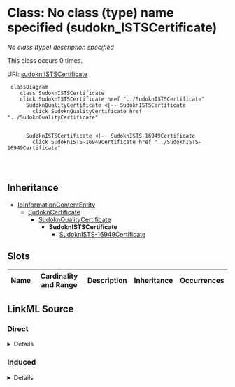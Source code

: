 

# Class: No class (type) name specified (sudokn_ISTSCertificate)


_No class (type) description specified_






This class occurs 0 times.


URI: [sudokn:ISTSCertificate](http://asu.edu/semantics/SUDOKN/ISTSCertificate)






```mermaid
 classDiagram
    class SudoknISTSCertificate
    click SudoknISTSCertificate href "../SudoknISTSCertificate"
      SudoknQualityCertificate <|-- SudoknISTSCertificate
        click SudoknQualityCertificate href "../SudoknQualityCertificate"
      

      SudoknISTSCertificate <|-- SudoknISTS-16949Certificate
        click SudoknISTS-16949Certificate href "../SudoknISTS-16949Certificate"
      
      
      
```





## Inheritance
* [IoInformationContentEntity](../classes/IoInformationContentEntity.md)
    * [SudoknCertificate](../classes/SudoknCertificate.md)
        * [SudoknQualityCertificate](../classes/SudoknQualityCertificate.md)
            * **SudoknISTSCertificate**
                * [SudoknISTS-16949Certificate](../classes/SudoknISTS-16949Certificate.md)



## Slots

| Name | Cardinality and Range | Description | Inheritance | Occurrences |
| ---  | --- | --- | --- | --- |














## LinkML Source

<!-- TODO: investigate https://stackoverflow.com/questions/37606292/how-to-create-tabbed-code-blocks-in-mkdocs-or-sphinx -->

### Direct

<details>

```yaml
name: sudokn_ISTSCertificate
conforms_to: No schema conformance document specified
annotations:
  count:
    tag: count
    value: 0
description: No class (type) description specified
title: No class (type) name specified
from_schema: sudokn-kg
rank: 1000
is_a: sudokn_QualityCertificate
class_uri: sudokn:ISTSCertificate

```
</details>

### Induced

<details>

```yaml
name: sudokn_ISTSCertificate
conforms_to: No schema conformance document specified
annotations:
  count:
    tag: count
    value: 0
description: No class (type) description specified
title: No class (type) name specified
from_schema: sudokn-kg
rank: 1000
is_a: sudokn_QualityCertificate
class_uri: sudokn:ISTSCertificate

```
</details>